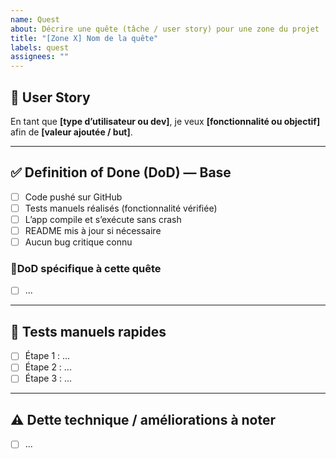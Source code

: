```yaml
---
name: Quest
about: Décrire une quête (tâche / user story) pour une zone du projet
title: "[Zone X] Nom de la quête"
labels: quest
assignees: ""
---
```


## 🎯 User Story

En tant que **[type d’utilisateur ou dev]**, je veux **[fonctionnalité ou objectif]** afin de **[valeur ajoutée / but]**.

---

## ✅ Definition of Done (DoD) — Base

- [ ] Code pushé sur GitHub
- [ ] Tests manuels réalisés (fonctionnalité vérifiée)
- [ ] L’app compile et s’exécute sans crash
- [ ] README mis à jour si nécessaire
- [ ] Aucun bug critique connu

### 🔹DoD spécifique à cette quête

- [ ] ...

---

## 🧪 Tests manuels rapides

- [ ] Étape 1 : ...
- [ ] Étape 2 : ...
- [ ] Étape 3 : ...

---

## ⚠️ Dette technique / améliorations à noter

- [ ] ...

